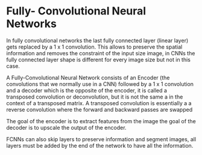 # Fully- Convolutional Neural Networks

In fully convolutional networks the last fully connected layer (linear layer) gets replaced by a 1 x 1 convolution. This allows to preserve the spatial information and removes the constraint of the input size image, in CNNs the fully connected layer shape is different for every image size but not in this case.

A Fully-Convolutional Neural Network consists of an Encoder (the convolutions that we normally use in a CNN) followed by a 1 x 1 convolution and a decoder which is the opposite of the encoder, it is called a transposed convolution or deconvolution, but it is not the same a in the context of a transposed matrix. A transposed convolution is essentially a a reverse convolution where the forward and backward passes are swapped 

The goal of the encoder is to extract features from the image the goal of the decoder is to upscale the output of the encoder.

FCNNs can also skip layers to preserve information and segment images, all layers must be added by the end of the network to have all the information.
